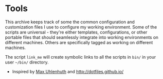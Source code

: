 # Tools

This archive keeps track of some the common configuration and customization files I use to configure my working environment. Some of the scripts are universal - they're either templates, configurations, or other portable files that should seamlessly integrate into working environments on different machines. Others are specifically tagged as working on different machines.

The script `link_me` will create symbolic links to all the scripts in `bin/` in your user `~/bin/` directory.

- Inspired by [Max Uhlenhuth](https://github.com/max-nova/dotfiles-osx) and http://dotfiles.github.io/
